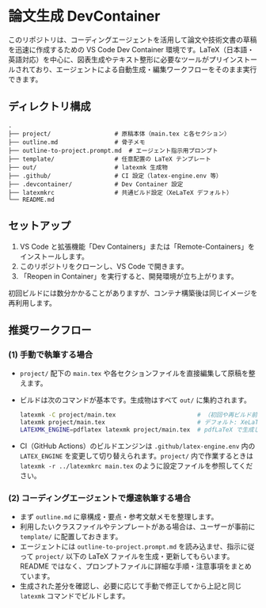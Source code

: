 # 論文生成 DevContainer

このリポジトリは、コーディングエージェントを活用して論文や技術文書の草稿を迅速に作成するための VS Code Dev Container 環境です。LaTeX（日本語・英語対応）を中心に、図表生成やテキスト整形に必要なツールがプリインストールされており、エージェントによる自動生成・編集ワークフローをそのまま実行できます。

## ディレクトリ構成

```
.
├── project/                  # 原稿本体（main.tex と各セクション）
├── outline.md                # 骨子メモ
├── outline-to-project.prompt.md  # エージェント指示用プロンプト
├── template/                 # 任意配置の LaTeX テンプレート
├── out/                      # latexmk 生成物
├── .github/                  # CI 設定（latex-engine.env 等）
├── .devcontainer/            # Dev Container 設定
├── latexmkrc                 # 共通ビルド設定（XeLaTeX デフォルト）
└── README.md
```

## セットアップ

1. VS Code と拡張機能「Dev Containers」または「Remote-Containers」をインストールします。
2. このリポジトリをクローンし、VS Code で開きます。
3. 「Reopen in Container」を実行すると、開発環境が立ち上がります。

初回ビルドには数分かかることがありますが、コンテナ構築後は同じイメージを再利用します。

## 推奨ワークフロー

### (1) 手動で執筆する場合
- `project/` 配下の `main.tex` や各セクションファイルを直接編集して原稿を整えます。
- ビルドは次のコマンドが基本です。生成物はすべて `out/` に集約されます。

  ```bash
  latexmk -C project/main.tex                       # （初回や再ビルド前に）生成物をクリーンアップ
  latexmk project/main.tex                          # デフォルト: XeLaTeX で out/main.pdf を生成
  LATEXMK_ENGINE=pdflatex latexmk project/main.tex  # pdfLaTeX で生成したい場合
  ```

- CI（GitHub Actions）のビルドエンジンは `.github/latex-engine.env` 内の `LATEX_ENGINE` を変更して切り替えられます。`project/` 内で作業するときは `latexmk -r ../latexmkrc main.tex` のように設定ファイルを参照してください。

### (2) コーディングエージェントで爆速執筆する場合
- まず `outline.md` に章構成・要点・参考文献メモを整理します。
- 利用したいクラスファイルやテンプレートがある場合は、ユーザーが事前に `template/` に配置しておきます。
- エージェントには `outline-to-project.prompt.md` を読み込ませ、指示に従って `project/` 以下の LaTeX ファイルを生成・更新してもらいます。README ではなく、プロンプトファイルに詳細な手順・注意事項をまとめています。
- 生成された差分を確認し、必要に応じて手動で修正してから上記と同じ `latexmk` コマンドでビルドします。
